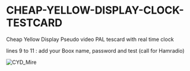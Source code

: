 # CHEAP-YELLOW-DISPLAY-CLOCK-TESTCARD
Cheap Yellow Display Pseudo video PAL tescard with real time clock

lines 9 to 11 : add your Boox name, password and test (call for Hamradio)

![CYD_Mire](https://github.com/user-attachments/assets/375a8069-9abd-4b92-9d4d-7bd70eb7b450)

